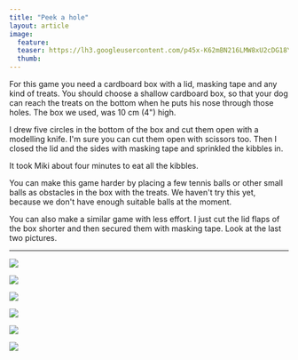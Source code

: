 ```yaml
---
title: "Peek a hole"
layout: article
image:
  feature:
  teaser: https://lh3.googleusercontent.com/p45x-K62mBN216LMW8xU2cDG18Y_FdOuyQSBYPcQutg=w245
  thumb:
---
```


For this game you need a cardboard box with a lid, masking tape and any kind of treats. You should choose a shallow cardboard box, so that your dog can reach the treats on the bottom when he puts his nose through those holes. The box we used, was 10 cm (4") high.

I drew five circles in the bottom of the box and cut them open with a modelling knife. I'm sure you can cut them open with scissors too. Then I closed the lid and the sides with masking tape and sprinkled the kibbles in.

It took Miki about four minutes to eat all the kibbles.

You can make this game harder by placing a few tennis balls or other small balls as obstacles in the box with the treats. We haven't try this yet, because we don't have enough suitable balls at the moment.

You can also make a similar game with less effort. I just cut the lid flaps of the box shorter and then secured them with masking tape. Look at the last two pictures. 

---

[![](https://lh3.googleusercontent.com/6Ec8bvVEihrP5GAtWrL4dr5yvB78OlwJTPcd90QqeFg=w800)](https://lh3.googleusercontent.com/6Ec8bvVEihrP5GAtWrL4dr5yvB78OlwJTPcd90QqeFg=s0)

[![](https://lh3.googleusercontent.com/mcL_LTwfbaU2m0JhmRJA8gtX5DjIWlHcLlf8lyQoDLQ=w800)](https://lh3.googleusercontent.com/mcL_LTwfbaU2m0JhmRJA8gtX5DjIWlHcLlf8lyQoDLQ=s0)

[![](https://lh3.googleusercontent.com/puWBPYVRoOcJU_XtLO5qrTra-sXo8FYKITT7BZWcow8=w800)](https://lh3.googleusercontent.com/puWBPYVRoOcJU_XtLO5qrTra-sXo8FYKITT7BZWcow8=s0)

[![](https://lh3.googleusercontent.com/xe6f2CtKp5T3RqqfZIFwUkse-rcqW2ckLQTsj9p66aY=w800)](https://lh3.googleusercontent.com/xe6f2CtKp5T3RqqfZIFwUkse-rcqW2ckLQTsj9p66aY=s0)

[![](https://lh3.googleusercontent.com/YAUqDAX7BYUSsOm6Foww2oHq7GpJXJIpLt1l8d7BzQ0=w800)](https://lh3.googleusercontent.com/YAUqDAX7BYUSsOm6Foww2oHq7GpJXJIpLt1l8d7BzQ0=s0)

[![](https://lh3.googleusercontent.com/Hah9gGXlzZoN8VqsDC1oipOf0pwmC5ZMnDUYmVVpgJM=w800)](https://lh3.googleusercontent.com/Hah9gGXlzZoN8VqsDC1oipOf0pwmC5ZMnDUYmVVpgJM=s0)
